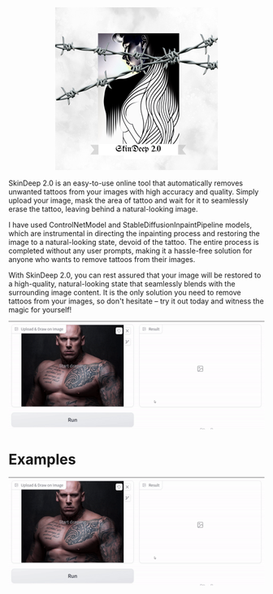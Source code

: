 
<p align="center"><img src="https://github.com/vijishmadhavan/SkinDeep/blob/SkinDeep-2.0/examples/SkinDeep%202.0%20(Phone).png"/></p>


SkinDeep 2.0 is an easy-to-use online tool that automatically removes unwanted tattoos from your images with high accuracy and quality. Simply upload your image, mask the area of tattoo and wait for it to seamlessly erase the tattoo, leaving behind a natural-looking image.

I have used ControlNetModel and StableDiffusionInpaintPipeline models, which are instrumental in directing the inpainting process and restoring the image to a natural-looking state, devoid of the tattoo. The entire process is completed without any user prompts, making it a hassle-free solution for anyone who wants to remove tattoos from their images.

With SkinDeep 2.0, you can rest assured that your image will be restored to a high-quality, natural-looking state that seamlessly blends with the surrounding image content. It is the only solution you need to remove tattoos from your images, so don't hesitate – try it out today and witness the magic for yourself!

<p align="center"><img src="https://github.com/vijishmadhavan/SkinDeep/blob/SkinDeep-2.0/examples/ezgif-2-ad0cc1dc20.gif"/></p>


# Examples


<p align="center"><img src="https://github.com/vijishmadhavan/SkinDeep/blob/SkinDeep-2.0/examples/ezgif-2-ad0cc1dc20.gif"/></p>
